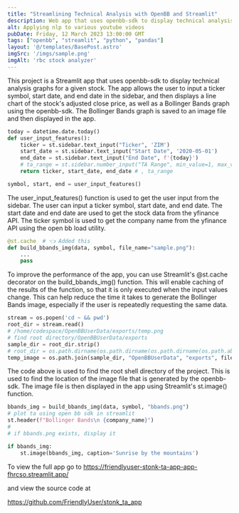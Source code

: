 ```yaml
---
title: "Streamlining Technical Analysis with OpenBB and Streamlit"
description: Web app that uses openbb-sdk to display technical analysis graphs for a given stock
alt: Applying nlp to various youtube videos
pubDate: Friday, 12 March 2023 13:00:00 GMT
tags: ["openbb", "streamlit", "python", "pandas"]
layout: '@/templates/BasePost.astro'
imgSrc: '/imgs/sample.png'
imgAlt: 'rbc stock analyzer'
---
```


This project is a Streamlit app that uses openbb-sdk to display technical analysis graphs for a given stock. The app allows the user to input a ticker symbol, start date, and end date in the sidebar, and then displays a line chart of the stock's adjusted close price, as well as a Bollinger Bands graph using the openbb-sdk. The Bollinger Bands graph is saved to an image file and then displayed in the app.

```python
today = datetime.date.today()
def user_input_features():
    ticker = st.sidebar.text_input("Ticker", 'ZIM')
    start_date = st.sidebar.text_input("Start Date", '2020-05-01')
    end_date = st.sidebar.text_input("End Date", f'{today}')
    # ta_range = st.sidebar.number_input("TA Range", min_value=1, max_value=50)
    return ticker, start_date, end_date # , ta_range

symbol, start, end = user_input_features()
```

The user_input_features() function is used to get the user input from the sidebar. The user can input a ticker symbol, start date, and end date. The start date and end date are used to get the stock data from the yfinance API. The ticker symbol is used to get the company name from the yfinance API using the open bb load utility.


```python
@st.cache  # 👈 Added this
def build_bbands_img(data, symbol, file_name="sample.png"):
    ...
    pass
```


To improve the performance of the app, you can use Streamlit's @st.cache decorator on the build_bbands_img() function. This will enable caching of the results of the function, so that it is only executed when the input values change. This can help reduce the time it takes to generate the Bollinger Bands image, especially if the user is repeatedly requesting the same data. 

```python
stream = os.popen('cd ~ && pwd')
root_dir = stream.read()
# /home/codespace/OpenBBUserData/exports/temp.png
# find root directory/OpenBBUserData/exports
sample_dir = root_dir.strip()
# root_dir = os.path.dirname(os.path.dirname(os.path.dirname(os.path.abspath(__file__))))
temp_image = os.path.join(sample_dir, "OpenBBUserData", "exports", file_name)
```

The code above is used to find the root shell directory of the project. This is used to find the location of the image file that is generated by the openbb-sdk. The image file is then displayed in the app using Streamlit's st.image() function.

```python
bbands_img = build_bbands_img(data, symbol, "bbands.png")
# plot ta using open bb sdk in streamlit
st.header(f"Bollinger Bands\n {company_name}")
# 
# if bbands.png exists, display it

if bbands_img:
    st.image(bbands_img, caption='Sunrise by the mountains')
```


To view the full app go to https://friendlyuser-stonk-ta-app-app-fhrcso.streamlit.app/


and view the source code at

https://github.com/FriendlyUser/stonk_ta_app